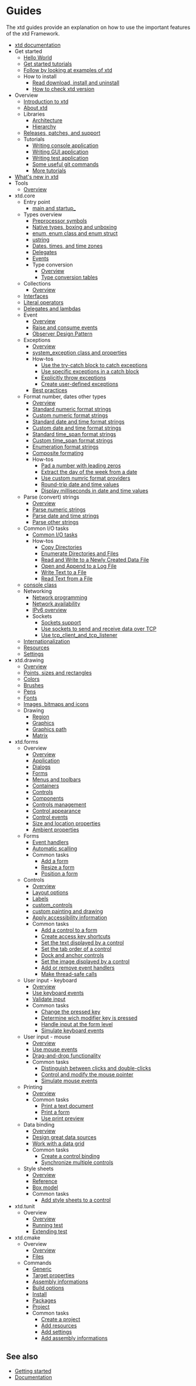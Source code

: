 # Guides

The xtd guides provide an explanation on how to use the important features of the xtd Framework.

- [xtd documentation](xtd_documentation.md)
- Get started
  - [Hello World](hello_world.md)
  - [Get started tutorials](tutorials.md)
  - [Follow by looking at examples of xtd](../examples/README.md)
  - How to install
    - [Read download, install and uninstall](downloads.md)
    - [How to check xtd version](check_version.md)
- Overview
  - [Introduction to xtd](introduction_to_xtd.md)
  - [About xtd](xtd_explanations.md)
  - Libraries
    - [Architecture](architecture.md)
    - [Hierarchy](hierarchy.md)
  - [Releases, patches, and support](release_patches_and_support.md)
  - Tutorials
    - [Writing console application](writing_applicaion_console.md)
    - [Writing GUI application](writing_applicaion_gui.md)
    - [Writing test application](writing_applicaion_test.md)
    - [Some useful git commands](git.md)
    - [More tutorials](tutorials.md)
- [What's new in xtd](https://gammasoft71.wixsite.com/xtdpro/news)
- Tools
  - [Overview](tools.md)
- xtd.core
  - Entry point
    - [main and startup\_](main_and_startup.md)
  - Types overview
    - [Preprocessor symbols](preprocessor_symbols.md)
    - [Native types, boxing and unboxing](types.md)
    - [enum, enum class and enum struct](enum_class.md)
    - [ustring](ustring.md)
    - [Dates, times, and time zones](date_time.md)
    - [Delegates](delegates.md)
    - [Events](events.md)
    - Type conversion
      - [Overview](type_conversion_overview.md)
      - [Type conversion tables](type_conversion_tables.md)
  - Collections
    - [Overview](collections.md)
  - [Interfaces](interfaces.md)
  - [Literal operators](literal_operators.md)
  - [Delegates and lambdas](delegates_and_lambdas.md)
  - Event
    - [Overview](handle_and_raise_events.md)
    - [Raise and consume events](raise_and_consume_events.md)
    - [Observer Design Pattern](observer_design_pattern.md)
  - Exceptions
    - [Overview](exceptions.md)
    - [system_exception class and properties](system_exception_class_and_properties.md)
    - How-tos
      - [Use the try-catch block to catch exceptions](exceptions_try_catch.md)
      - [Use specific exceptions in a catch block](exceptions_use_specific_exceptions.md)
      - [Explicitly throw exceptions](explicitly_throw_exception.md)
      - [Create user-defined exceptions](create_user_dined_exceptions.md)
    - [Best practices](exceptions_best_practices.md)
  - Format number, dates other types
    - [Overview](format_overview.md)
    - [Standard numeric format strings](format_standard_numeric_format_strings.md)
    - [Custom numeric format strings](format_custom_numeric_format_strings.md)
    - [Standard date and time format strings](format_standard_date_and_time_format_strings.md)
    - [Custom date and time format strings](format_custom_date_and_time_format_strings.md)
    - [Standard time_span format strings](format_standard_time_span_format_strings.md)
    - [Custom time_span format strings](format_custom_time_span_format_strings.md)
    - [Enumeration format strings](format_enumeration_format_strings.md)
    - [Composite formating](format_composite_formating.md)
    - How-tos
      - [Pad a number with leading zeros](format_pad_a_number_with_leading_zeros.md)
      - [Extract the day of the week from a date](format_extract_the_day_of_the_week_from_date.md)
      - [Use custom numric format providers](format_use_custom_numeric_format_providers.md)
      - [Round-trip date and time values](format_round_trip_date_and_time_values.md)
      - [Display milliseconds in date and time values](format_display_milliseconds_in_date_and_time_values.md)
  - Parse (convert) strings
    - [Overview](parse_overview.md)
    - [Parse numeric strings](parse_numeric_strings.md)
    - [Parse date and time strings](parse_date_and_time_strings.md)
    - [Parse other strings](parse_other_strings.md)
  - Common I/O tasks
    - [Common I/O tasks​](common_io_tasks.md)
    - How-tos
      - [Copy Directories](common_io_tasks_copy_directories.md)
      - [Enumerate Directories and Files](common_io_tasks_enumerate_directories_and_files.md)
      - [Read and Write to a Newly Created Data File](common_io_tasks_read_and_write_to_a_newly_created_data_file.md)
      - [Open and Append to a Log File](common_io_tasks_open_and_append_to_a_log_file.md)
      - [Write Text to a File](common_io_tasks_write_text_to_a_file.md)
      - [Read Text from a File](common_io_tasks_read_text_from_a_file.md)
  - [console class](console_class.md)
  - Networking
    - [Network programming](network_programming.md)
    - [Network availability](network_pavailability.md)
    - [IPv6 overview](ipv6_overview.md)
    - Sockets
      - [Sockets support](socket_support.md)
      - [Use sockets to send and receive data over TCP](sockets_tcp.md)
      - [Use tcp_client_and_tcp_listener](tcp_client_and_tcp_listener.md)
  - [Internationalization](internationalization.md)
  - [Resources](resources.md)
  - [Settings](settings.md)
- xtd.drawing
  - [Overview](drawing.md)
  - [Points, sizes and rectangles](points_sizes_and_rectangles.md)
  - [Colors](colors.md)
  - [Brushes](brushes.md)
  - [Pens](pens.md)
  - [Fonts](fonts.md)
  - [Images, bitmaps and icons](images.md)
  - Drawing
    - [Region](region.md)
    - [Graphics](graphics.md)
    - [Graphics path](graphics_path.md)
    - [Matrix](matrix.md)
- xtd.forms
  - Overview
    - [Overview](xtd_forms_explanations.md)
    - [Application](application_overview.md)
    - [Dialogs](dialogs.md)
    - [Forms](forms.md)
    - [Menus and toolbars](menus_and_toolbars.md)
    - [Containers](containers.md)
    - [Controls](controls.md)
    - [Components](components.md)
    - [Controls management](controls_management.md)
    - [Control appearance](control_appearance.md)
    - [Control events](control_events.md)
    - [Size and location properties](size_and_location_properties.md)
    - [Ambient properties](ambient_properties.md)
  - Forms
    - [Event handlers](event_handlers.md)
    - [Automatic scalling](automatic_scalling.md)
    - Common tasks
      - [Add a form](add_a_form.md)
      - [Resize a form](resize_a_form.md)
      - [Position a form](resize_a_form.md)
  - Controls
    - [Overview](controls_overview.md)
    - [Layout options](position_and_layout_of_controls.md)
    - [Labels](labels.md)
    - [custom_controls](custom_controls.md)
    - [custom painting and drawing](custom_painting_and_drawing.md)
    - [Apply accessibility information](apply_accessibility_information.md)
    - Common tasks
      - [Add a control to a form](add_a_control_to_a_form.md)
      - [Create access key shortcuts](create_access_key_shortcuts.md)
      - [Set the text displayed by a control](set_the_text_displayed_by_a_control.md)
      - [Set the tab order of a control](set_the_tab_order_of_a_control.md)
      - [Dock and anchor controls](dock_and_anchor_controls.md)
      - [Set the image displayed by a control](set_the_image_displayed_by_a_control.md)
      - [Add or remove event handlers](add_or_remove_event_handlers.md)
      - [Make thread-safe calls](thread_safe_control_call.md)
  - User input - keyboard
    - [Overview](keybord_overview.md)
    - [Use keyboard events](use_keyboard_events.md)
    - [Validate input](validate_input.md)
    - Common tasks
      - [Change the pressed key](change_the_pressed_key.md)
      - [Determine wich modifier key is pressed](determine_wich_modifier_key_is_pressed.md)
      - [Handle input at the form level](handle_input_at_the_form_level.md)
      - [Simulate keyboard events](simulate_keyboard_events.md)
  - User input - mouse
    - [Overview](mouse_overview.md)
    - [Use mouse events](use_mouse_events.md)
    - [Drag-and-drop functionality](drag_and_drop_functionality.md)
    - Common tasks
      - [Distinguish between clicks and double-clicks](distinguish_between_clicks_and_double_clicks.md)
      - [Control and modify the mouse pointer](control_and_modify_the_mouse_pointer.md)
      - [Simulate mouse events](simulate_mouse_events.md)
  - Printing
    - [Overview](printing_overview.md)
    - Common tasks
      - [Print a text document](print_a_text_document.md)
      - [Print a form](print_a_form.md)
      - [Use print preview](use_print_preview.md)
  - Data binding
    - [Overview](data_binding_overview.md)
    - [Design great data sources](design_great_data_sources.md)
    - [Work with a data grid](work_with_a_data_grid.md)
    - Common tasks
      - [Create a control binding](create_a_control_binding.md)
      - [Synchronize multiple controls](synchronize_multiple_controls.md)
  - Style sheets
    - [Overview](style_sheets_overview.md)
    - [Reference](style_sheets_reference.md)
    - [Box model](style_sheets_box_model.md)
    - Common tasks
      - [Add style sheets to a control](add_style_sheets_to_a_control.md)
- xtd.tunit
  - Overview
    - [Overview](tunit_overview.md)
    - [Running test](writing_applicaion_running_test.md)
    - [Extending test](writing_applicaion_extending_test.md)
- xtd.cmake
  - Overview
    - [Overview](cmake_overview.md)
    - [Files](cmake_files.md)
  - Commands
    - [Generic](cmake_generic_commands.md)
    - [Target properties](cmake_target_properties_commands.md)
    - [Assembly informations](cmake_assembly_informations_commands.md)
    - [Build options](cmake_build_options_commands.md)
    - [Install](cmake_install_commands.md)
    - [Packages](cmake_packages_commands.md)
    - [Project](cmake_project_commands.md)
    - Common tasks
      - [Create a project](cmake_create_project.md)
      - [Add resources](cmake_add_resources.md)
      - [Add settings](cmake_add_settings.md)
      - [Add assembly informations](cmake_add_assembly_information.md)

## See also

- [Getting started](getting_started.md)
- [Documentation](documentation.md)

